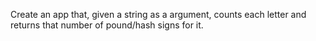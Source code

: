 Create an app that, given a string as a argument, counts each letter and returns that number of pound/hash signs for it.
